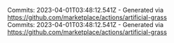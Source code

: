 Commits: 2023-04-01T03:48:12.541Z - Generated via https://github.com/marketplace/actions/artificial-grass
<br>
Commits: 2023-04-01T03:48:12.541Z - Generated via https://github.com/marketplace/actions/artificial-grass
<br>
